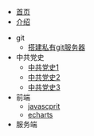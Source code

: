<!-- 侧边导航栏 -->
* [首页](README)
* [介绍](/guide)
<!-- 加一个斜杠在是寻找文件夹，不加斜杠是寻找文件 -->

* git
    * [搭建私有git服务器](util/git/)
* 中共党史
    * [中共党史1](zgds/zgds1/)
    * [中共党史2](zgds/zgds2/)
    * [中共党史3](zgds/zgds3)
* 前端
    * [javascprit](ui/javascript/)  
    * [echarts](ui/echarts/)
* 服务端